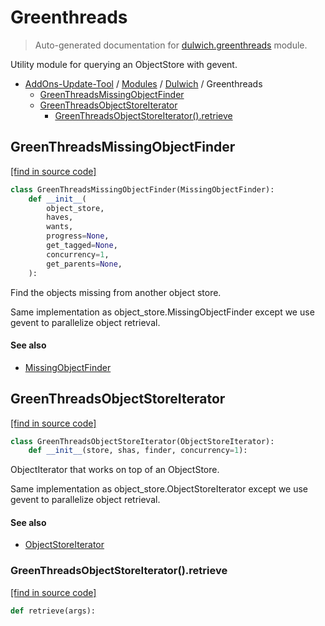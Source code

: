 # Greenthreads

> Auto-generated documentation for [dulwich.greenthreads](https://github.com/alchem1ster/AddOns-Update-Tool/blob/main/dulwich/greenthreads.py) module.

Utility module for querying an ObjectStore with gevent.

- [AddOns-Update-Tool](../README.md#addons-update-tool-index) / [Modules](../MODULES.md#addons-update-tool-modules) / [Dulwich](index.md#dulwich) / Greenthreads
    - [GreenThreadsMissingObjectFinder](#greenthreadsmissingobjectfinder)
    - [GreenThreadsObjectStoreIterator](#greenthreadsobjectstoreiterator)
        - [GreenThreadsObjectStoreIterator().retrieve](#greenthreadsobjectstoreiteratorretrieve)

## GreenThreadsMissingObjectFinder

[[find in source code]](https://github.com/alchem1ster/AddOns-Update-Tool/blob/main/dulwich/greenthreads.py#L68)

```python
class GreenThreadsMissingObjectFinder(MissingObjectFinder):
    def __init__(
        object_store,
        haves,
        wants,
        progress=None,
        get_tagged=None,
        concurrency=1,
        get_parents=None,
    ):
```

Find the objects missing from another object store.

Same implementation as object_store.MissingObjectFinder
except we use gevent to parallelize object retrieval.

#### See also

- [MissingObjectFinder](object_store.md#missingobjectfinder)

## GreenThreadsObjectStoreIterator

[[find in source code]](https://github.com/alchem1ster/AddOns-Update-Tool/blob/main/dulwich/greenthreads.py#L119)

```python
class GreenThreadsObjectStoreIterator(ObjectStoreIterator):
    def __init__(store, shas, finder, concurrency=1):
```

ObjectIterator that works on top of an ObjectStore.

Same implementation as object_store.ObjectStoreIterator
except we use gevent to parallelize object retrieval.

#### See also

- [ObjectStoreIterator](object_store.md#objectstoreiterator)

### GreenThreadsObjectStoreIterator().retrieve

[[find in source code]](https://github.com/alchem1ster/AddOns-Update-Tool/blob/main/dulwich/greenthreads.py#L131)

```python
def retrieve(args):
```
